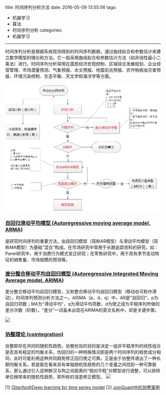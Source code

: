 title: 时间序列分析方法
date: 2016-05-09 13:55:56
tags:
- 机器学习
- 算法
- 时间序列分析
categories:
- 机器学习
-----------
时间序列分析是根据系统观测得到的时间序列数据，通过曲线拟合和参数估计来建立数学模型的理论和方法。它一般采用曲线拟合和参数估计方法（如非线性最小二乘法）进行。时间序列分析常用在国民经济宏观控制、区域综合发展规划、企业经营管理、市场潜量预测、气象预报、水文预报、地震前兆预报、农作物病虫灾害预报、环境污染控制、生态平衡、天文学和海洋学等方面。

![](images/time_series_analysis.jpg)

### [自回归滑动平均模型 (Autoregressive moving average model, ARMA)](https://zh.wikipedia.org/wiki/ARMA%E6%A8%A1%E5%9E%8B)
是研究时间序列的重要方法，由自回归模型（简称AR模型）与滑动平均模型（简称MA模型）为基础“混合”构成。在市场研究中常用于长期追踪资料的研究，如：Panel研究中，用于消费行为模式变迁研究；在零售研究中，用于具有季节变动特征的销售量、市场规模的预测等。

### [差分整合移动平均自回归模型 (Autoregressive Integrated Moving Average model, ARIMA)](https://zh.wikipedia.org/wiki/ARIMA%E6%A8%A1%E5%9E%8B)
差分整合移动平均自回归模型，又称整合移动平均自回归模型（移动也可称作滑动），时间序列预测分析方法之一。ARIMA（p，d，q）中，AR是"自回归"，p为自回归项数；MA为"滑动平均"，q为滑动平均项数，d为使之成为平稳序列所做的差分次数（阶数）。“差分”一词虽未出现在ARIMA的英文名称中，却是关键步骤。

![](/images/2016/2-autoregressive-integrated-moving-average.jpg)

<!--### [神经网络预测]-->
<!--### [SVM预测]-->
<!--### [灰色预测]-->
<!--### [模糊预测]-->
<!--### [组合预测]-->

### [协整理论 (cointegration)](http://wiki.mbalib.com/wiki/%E5%8D%8F%E6%95%B4%E7%90%86%E8%AE%BA)
协整即存在共同的随机性趋势。协整检验的目的是决定一组非平稳序列的线性组合是否具有稳定的均衡关系，伪回归的一种特殊情况即是两个时间序列的趋势成分相同，此时可能利用这种共同趋势修正回归使之可靠。正是由于协整传递出了一种长期均衡关系，若是能在看来具有单独随机性趋势的几个变量之间找到一种可靠联系，那么通过引入这种醉汉与狗之间距离的“相对平稳”对模型进行调整，可以排除单位根带来的随机性趋势，即所称的误差修正模型。
![](/images/2016/cointegration1.jpg)

[1] [(Stanford)Deep learning for time series model](http://cs229.stanford.edu/proj2012/BussetiOsbandWong-DeepLearningForTimeSeriesModeling.pdf)
[2] [JoinQuant中的协整案例](https://www.joinquant.com/algorithm/index/edit?algorithmId=8d6377bc4f2b85a702e28251f49bbbef)
